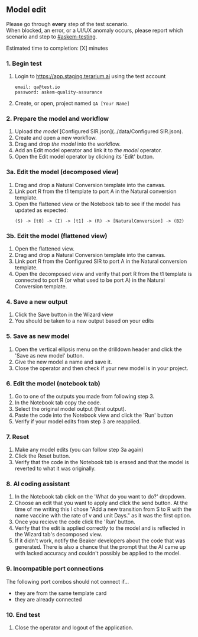 ## Model edit
Please go through __every__ step of the test scenario.\
When blocked, an error, or a UI/UX anomaly occurs, please report which scenario and step to [\#askem-testing](https://unchartedsoftware.slack.com/archives/C06FGLXB2CE).

Estimated time to completion: [X] minutes

### 1. Begin test
1. Login to https://app.staging.terarium.ai using the test account
    ```
    email: qa@test.io
    password: askem-quality-assurance
    ```
2. Create, or open, project named `QA [Your Name]`

### 2. Prepare the model and workflow
1. Upload _the model_ [Configured SIR.json](../data/Configured SIR.json).
2. Create and open a new workflow.
3. Drag and drop _the model_ into the workflow.
4. Add an Edit model operator and link it to _the model_ operator.
5. Open the Edit model operator by clicking its 'Edit' button.

### 3a. Edit the model (decomposed view)
1. Drag and drop a Natural Conversion template into the canvas.
2. Link port R from the t1 template to port A in the Natural conversion template.
3. Open the flattened view or the Notebook tab to see if the model has updated as expected:
   ```
   (S) -> [t0] -> (I) -> [t1] -> (R) -> [NaturalConversion] -> (B2)
   ```

### 3b. Edit the model (flattened view)
1. Open the flattened view.
2. Drag and drop a Natural Conversion template into the canvas.
3. Link port R from the Configured SIR to port A in the Natural conversion template.
4. Open the decomposed view and verify that port R from the t1 template is connected to port R (or what used to be port A) in the Natural Conversion template.

### 4. Save a new output
1. Click the Save button in the Wizard view
2. You should be taken to a new output based on your edits

### 5. Save as new model
1. Open the vertical ellipsis menu on the drilldown header and click the 'Save as new model' button.
2. Give the new model a name and save it.
3. Close the operator and then check if your new model is in your project.

### 6. Edit the model (notebook tab)
1. Go to one of the outputs you made from following step 3.
2. In the Notebook tab copy the code.
3. Select the original model output (first output).
4. Paste the code into the Notebook view and click the 'Run' button
5. Verify if your model edits from step 3 are reapplied. 

### 7. Reset
1. Make any model edits (you can follow step 3a again)
2. Click the Reset button.
3. Verify that the code in the Notebook tab is erased and that the model is reverted to what it was originally.

### 8. AI coding assistant
1. In the Notebook tab click on the 'What do you want to do?' dropdown.
2. Choose an edit that you want to apply and click the send button. At the time of me writing this I chose "Add a new transition from S to R with the name vaccine with the rate of v and unit Days." as it was the first option.
3. Once you recieve the code click the 'Run' button.
4. Verify that the edit is applied correctly to the model and is reflected in the Wizard tab's decomposed view.
5. If it didn't work, notify the Beaker developers about the code that was generated. There is also a chance that the prompt that the AI came up with lacked accuracy and couldn't possibly be applied to the model.

### 9. Incompatible port connections 
The following port combos should not connect if...
- they are from the same template card
- they are already connected

### 10. End test
1. Close the operator and logout of the application.
